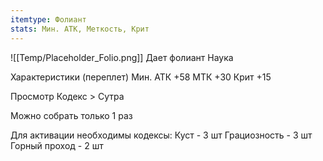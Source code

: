 ```yaml
---
itemtype: Фолиант
stats: Мин. АТК, Меткость, Крит
---
```

![[Temp/Placeholder_Folio.png]]
Дает фолиант Наука

Характеристики (переплет)
Мин. АТК +58
МТК +30
Крит +15

Просмотр Кодекс > Сутра

Можно собрать только 1 раз

Для активации необходимы кодексы: 
Куст  - 3 шт
Грациозность  - 3 шт
Горный проход  - 2 шт

